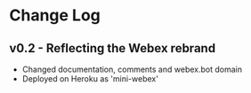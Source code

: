 # Change Log

## v0.2 - Reflecting the Webex rebrand
- Changed documentation, comments and webex.bot domain
- Deployed on Heroku as 'mini-webex'
